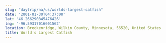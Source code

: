 ```yaml
---
slug: "daytrip/na/us/worlds-largest-catfish"
date: '2001-01-30T04:37:00'
lat: '46.266290845476426'
lng: '-96.59317016601562'
location: Breckenridge, Wilkin County, Minnesota, 56520, United States
title: World's Largest Catfish
---
```



